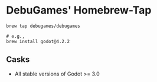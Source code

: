 # DebuGames' Homebrew-Tap

```shell
brew tap debugames/debugames

# e.g.,
brew install godot@4.2.2
```

## Casks
- All stable versions of Godot >= 3.0
